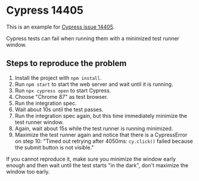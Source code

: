 # Cypress 14405

This is an example for [Cypress issue 14405](https://github.com/cypress-io/cypress/issues/14405).

Cypress tests can fail when running them with a minimized test runner window.

## Steps to reproduce the problem

1. Install the project with `npm install`.
2. Run `npm start` to start the web server and wait until it is running.
3. Run `npx cypress open` to start Cypress.
4. Choose "Chrome 87" as test browser.
5. Run the integration spec.
6. Wait about 10s until the test passes.
7. Run the integration spec again, but this time immediately minimize the test runner window.
8. Again, wait about 15s while the test runner is running minimized.
9. Maximize the test runner again and notice that there is a CypressError on step 10:
   "Timed out retrying after 4050ms: `cy.click()` failed because the submit button is not visible."

If you cannot reproduce it, make sure you minimize the window early enough and then wait until the test starts "in the dark", don't maximize the window too early.
